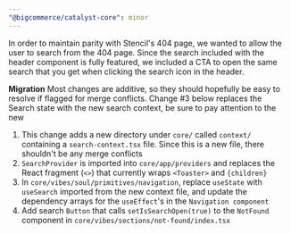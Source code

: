 ```yaml
---
"@bigcommerce/catalyst-core": minor
---
```


In order to maintain parity with Stencil's 404 page, we wanted to allow the user to search from the 404 page. Since the search included with the header component is fully featured, we included a CTA to open the same search that you get when clicking the search icon in the header.

**Migration**
Most changes are additive, so they should hopefully be easy to resolve if flagged for merge conflicts. Change #3 below replaces the Search state with the new search context, be sure to pay attention to the new

1. This change adds a new directory under `core/` called `context/` containing a `search-context.tsx` file. Since this is a new file, there shouldn't be any merge conflicts
2. `SearchProvider` is imported into `core/app/providers` and replaces the React fragment (`<>`) that currently wraps `<Toaster>` and `{children}`
3. In `core/vibes/soul/primitives/navigation`, replace `useState` with `useSearch` imported from the new context file, and update the dependency arrays for the `useEffect`'s in the `Navigation component`
4. Add search `Button` that calls `setIsSearchOpen(true)` to the `NotFound` component in `core/vibes/sections/not-found/index.tsx`
